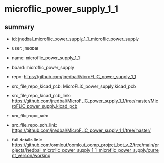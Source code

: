 # microflic_power_supply_1_1
 
## summary 
* id: jnedbal_microflic_power_supply_1_1_microflic_power_supply
* user: jnedbal
* name: microflic_power_supply_1_1
* board: microflic_power_supply
* repo: https://github.com/jnedbal/MicroFLiC_power_supply_1_1
* src_file_repo_kicad_pcb: MicroFLiC_power_supply.kicad_pcb
* src_file_repo_kicad_pcb_link: https://github.com/jnedbal/MicroFLiC_power_supply_1_1/tree/master/MicroFLiC_power_supply.kicad_pcb


* src_file_repo_sch: 
* src_file_repo_sch_link: https://github.com/jnedbal/MicroFLiC_power_supply_1_1/tree/master/
* full details link: https://github.com/oomlout/oomlout_oomp_project_bot_v_2/tree/main/projects/jnedbal_microflic_power_supply_1_1_microflic_power_supply/current_version/working  






